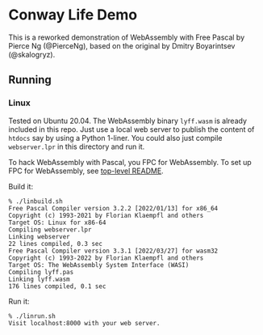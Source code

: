 # Conway Life Demo

This is a reworked demonstration of WebAssembly with Free Pascal by Pierce
Ng (@PierceNg), based on the original by Dmitry Boyarintsev (@skalogryz).

## Running

### Linux

Tested on Ubuntu 20.04. The WebAssembly binary ```lyff.wasm``` is already
included in this repo. Just use a local web server to publish the content
of ```htdocs``` say by using a Python 1-liner. You could also just compile
```webserver.lpr``` in this directory and run it.


To hack WebAssembly with Pascal, you FPC for WebAssembly. To set up FPC for
WebAssembly, see [top-level README](/README.md).

Build it:

```
% ./linbuild.sh
Free Pascal Compiler version 3.2.2 [2022/01/13] for x86_64
Copyright (c) 1993-2021 by Florian Klaempfl and others
Target OS: Linux for x86-64
Compiling webserver.lpr
Linking webserver
22 lines compiled, 0.3 sec
Free Pascal Compiler version 3.3.1 [2022/03/27] for wasm32
Copyright (c) 1993-2022 by Florian Klaempfl and others
Target OS: The WebAssembly System Interface (WASI)
Compiling lyff.pas
Linking lyff.wasm
176 lines compiled, 0.1 sec
```

Run it:

```
% ./linrun.sh
Visit localhost:8000 with your web server.
```

